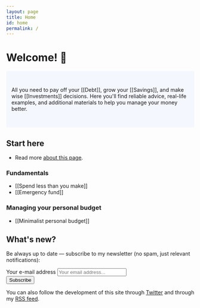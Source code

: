 ```yaml
---
layout: page
title: Home
id: home
permalink: /
---
```


# Welcome! 💸

<p style="padding: 3em 1em; background: #f5f7ff; border-radius: 4px;">
  All you need to pay off your [[Debt]], grow your [[Savings]], and make wise [[Investments]] decisions. Here you'll find reliable advice, real-life examples, and additional materials to help you manage your money better.
</p>

## Start here
- Read more <a class="internal-link" href="/about">about this page</a>.

### Fundamentals
- [[Spend less than you make]]
- [[Emergency fund]]

### Managing your personal budget
- [[Minimalist personal budget]]

## What's new?
Be always up to date — subscribe to my newsletter (no spam, just relevant notifications):

<div id="revue-embed">
  <form action="https://www.getrevue.co/profile/htmm/add_subscriber" method="post" id="revue-form" name="revue-form"  target="_blank">
  <div class="revue-form-group">
    <label for="member_email">Your e-mail address</label>
    <input class="revue-form-field" placeholder="Your email address..." type="email" name="member[email]" id="member_email">
  </div>
  <div class="revue-form-actions">
    <input type="submit" value="Subscribe" name="member[subscribe]" id="member_submit">
  </div>
  </form>
</div>

You can also follow the development of this site through <a href="https://twitter.com/howtomngmoney/">Twitter</a> and through my <a href="https://howtomanage.money/feed.xml">RSS feed</a>.

<style>
  .wrapper {
    max-width: 46em;
  }
</style>
